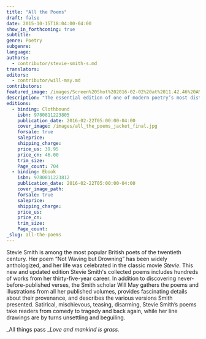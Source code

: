 ```yaml
---
title: "All the Poems"
draft: false
date: 2015-10-15T18:04:00-04:00
show_in_forthcoming: true
subtitle:
genre: Poetry
subgenre:
language:
authors:
  - contributor/stevie-smith-s.md
translators:
editors:
  - contributor/will-may.md
contributors:
featured_image: /images/Screen%20Shot%202016-02-02%20at%2011.42.46%20AM.png
description: "The essential edition of one of modern poetry’s most distinctive voices. "
editions:
  - binding: Clothbound
    isbn: 9780811223805
    publication_date: 2016-02-22T05:00:00-04:00
    cover_image: /images/all_the_poems_jacket_final.jpg
    forsale: true
    saleprice:
    shipping_charge:
    price_us: 39.95
    price_cn: 46.00
    trim_size:
    Page_count: 704
  - binding: Ebook
    isbn: 9780811223812
    publication_date: 2016-02-22T05:00:00-04:00
    cover_image_path:
    forsale: true
    saleprice:
    shipping_charge:
    price_us:
    price_cn:
    trim_size:
    Page_count:
_slug: all-the-poems
---
```


Stevie Smith is among the most popular British poets of the twentieth century. Her poem “Not Waving but Drowning” has been widely anthologized, and her life was celebrated in the classic movie _Stevie_. This new and updated edition Stevie Smith's collected poems includes hundreds of works from her thirty-five-year career. In addition to discovering never-before-published verses, the Smith scholar Will May gathers the poems and illustrations from all her published volumes, provides fascinating details about their provenance, and describes the various versions Smith presented. Satirical, mischievous, teasing, disarming, Stevie Smith’s poems take readers from comedy to tragedy and back again, while her line drawings are by turns unsettling and beguiling.

_All things pass
__Love and mankind is grass._

